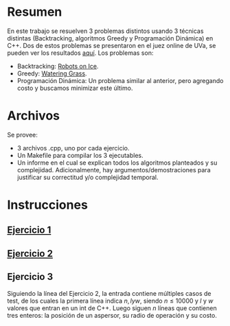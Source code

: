 # Resumen

En este trabajo se resuelven 3 problemas distintos usando 3 técnicas distintas (Backtracking, algoritmos Greedy y Programación Dinámica) en C++. Dos de estos problemas se presentaron en el juez online de UVa, se pueden ver los resultados [aquí](https://onlinejudge.org/index.php?option=com_onlinejudge&Itemid=8&page=show_authorstats&userid=1331537). Los problemas son:
- Backtracking: [Robots on Ice](https://onlinejudge.org/index.php?option=com_onlinejudge&Itemid=8&page=show_problem&problem=3539).
- Greedy: [Watering Grass](https://onlinejudge.org/index.php?option=com_onlinejudge&Itemid=8&page=show_problem&problem=1323).
- Programación Dinámica: Un problema similar al anterior, pero agregando costo y buscamos minimizar este último.

# Archivos

Se provee:
- 3 archivos .cpp, uno por cada ejercicio.
- Un Makefile para compilar los 3 ejecutables.
- Un informe en el cual se explican todos los algoritmos planteados y su complejidad. Adicionalmente, hay argumentos/demostraciones para justificar su correctitud y/o complejidad temporal.

# Instrucciones

## [Ejercicio 1](https://onlinejudge.org/index.php?option=com_onlinejudge&Itemid=8&page=show_problem&problem=3539)

## [Ejercicio 2](https://onlinejudge.org/index.php?option=com_onlinejudge&Itemid=8&page=show_problem&problem=1323)

## Ejercicio 3

Siguiendo la línea del Ejercicio 2, la entrada contiene múltiples casos de test, de los cuales la primera línea indica $n, l y w$, siendo $n \leq 10000$ y $l$ y $w$ valores que entran en un int de C++. Luego siguen $n$ líneas que contienen tres enteros: la posición de un aspersor, su radio de operación y su costo.